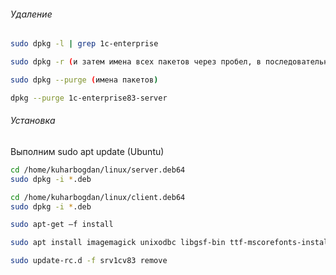 
###### Удаление
```bash
sudo dpkg -l | grep 1c-enterprise

sudo dpkg -r (и затем имена всех пакетов через пробел, в последовательности снизу-вверх).

sudo dpkg --purge (имена пакетов)

dpkg --purge 1c-enterprise83-server
```

###### Установка

Выполним sudo apt update (Ubuntu)
```bash
cd /home/kuharbogdan/linux/server.deb64
sudo dpkg -i *.deb

cd /home/kuharbogdan/linux/client.deb64
sudo dpkg -i *.deb

sudo apt-get –f install

sudo apt install imagemagick unixodbc libgsf-bin ttf-mscorefonts-installer

sudo update-rc.d -f srv1cv83 remove
```
